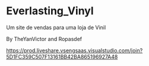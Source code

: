 # Everlasting_Vinyl
 Um site de vendas para uma loja de Vinil

By TheYanVictor and Ropasdef

https://prod.liveshare.vsengsaas.visualstudio.com/join?5D1FC359C507F13161BB42BA865196927A48
